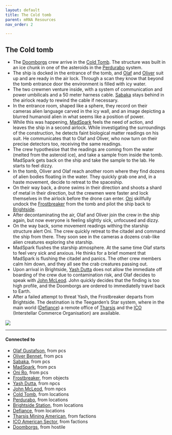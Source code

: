 ```yaml
---
layout: default
title: The Cold tomb
parent: mRNA Resources
nav_order: 2

---
```

## The Cold tomb

- The [Doomborgs](../Doomborgs.md) crew arrive in the [Cold Tomb](../locations/ColdTomb.md). The structure was built in an ice chunk in one of the asteroids in the [Perdurabo](../locations/Perdurabo.md) system.
- The ship is docked in the entrance of the tomb, and [Olaf](../pcs/Olaf.md) and [Oliver](../pcs/Oliver.md) suit up and are ready in the air lock. Through a scan they know that beyond the tomb entrance door the environment is filled with icy water.
- The two crewmen venture inside, with a system of communication and power umbilicals and a 50 meter harness cable. [Sabaka](../pcs/Sabaka.md) stays behind in the airlock ready to rewind the cable if necessary.
- In the entrance room, shaped like a sphere, they record on their cameras alien language carved in the icy wall, and an image depicting a blurred humanoid alien in what seems like a position of power.
- While this was happening, [MadSpark](../pcs/MadSpark.md) feels the need of action, and leaves the ship in a second airlock. While investigating the surroundings of the construction, he detects faint biological matter readings on his suit. He communicates that to Olaf and Oliver, who now turn on their precise detectors too, receiving the same readings.
- The crew hypothesise that the readings are coming from the water (melted from the asteroid ice), and take a sample from inside the tomb. MadSpark gets back on the ship and take the sample to the lab. He starts to feel dizzy.
- In the tomb, Oliver and Olaf reach another room where they find dozens of alien bodies floating in the water. They quickly grab one and, in a haste movement, decide to retreat to the spaceship.
- On their way back, a drone swims in their direction and shoots a shard of metal in their direction, but the crewmen were faster and lock themselves in the airlock before the drone can enter. [Oni](../pcs/Oni.md) skillfully undock the [Frostbreaker](../objects/Frostbreaker.md) from the tomb and pilot the ship back to [Brightside](../locations/BrightsideStation.md).
- After decontaminating the air, Olaf and Oliver join the crew in the ship again, but now everyone is feeling slightly sick, unfocused and dizzy.
- On the way back, some movement readings withing the starship structure alert Oni. The crew quickly retreat to the citadel and command the ship from there. They soon see in the cameras a dozens crab-like alien creatures exploring she starship. 
- MadSpark flushes the starship atmosphere. At the same time Olaf starts to feel very sick and anxious. He thinks for a brief moment that MadSpark is flushing the citadel and panics. The other crew members calm him down, and they all see the crab creatures passing out.
- Upon arrival in Brightside, [Yash Dutta](../npcs/YashDutta.md) does not allow the immediate off boarding of the crew due to contamination risk, and Olaf decides to speak with [John McLeod](../npcs/JohnMcLeod.md). John quickly decides that the finding is too high profile, and the Doomborgs are ordered to immediatelly travel back to Earth.
- After a failed attempt to threat Yash, the Frostbreaker departs from Brightside. The destination is the Teegarden’s Star system, where in the main world ([Defiance](../locations/Defiance.md)) a remote office of [Tharsis](../factions/tharsisMining.md) and the [ICO](../factions/ico.md) (Interstellar Commerce Organisation) are available.

![](https://i.imgur.com/agivvC9.png)


---
#### Connected to

<!-- QueryToSerialize: LIST without ID "["+ title + "](https://terra-campaigns.github.io/"+ regexreplace(file.path, ".md", "") + ")" + ", from " + regexreplace(file.folder, "hostile/", "") FROM ([[]]) OR outgoing([[]]) SORT file.folder DESC -->
<!-- SerializedQuery: LIST without ID "["+ title + "](https://terra-campaigns.github.io/"+ regexreplace(file.path, ".md", "") + ")" + ", from " + regexreplace(file.folder, "hostile/", "") FROM ([[]]) OR outgoing([[]]) SORT file.folder DESC -->
- [Olaf Gustafson](https://terra-campaigns.github.io/hostile/pcs/Olaf), from pcs
- [Oliver Bennet](https://terra-campaigns.github.io/hostile/pcs/Oliver), from pcs
- [Sabaka](https://terra-campaigns.github.io/hostile/pcs/Sabaka), from pcs
- [MadSpark](https://terra-campaigns.github.io/hostile/pcs/MadSpark), from pcs
- [Oni Ro](https://terra-campaigns.github.io/hostile/pcs/Oni), from pcs
- [Frostbreaker](https://terra-campaigns.github.io/hostile/objects/Frostbreaker), from objects
- [Yash Dutta](https://terra-campaigns.github.io/hostile/npcs/YashDutta), from npcs
- [John McLeod](https://terra-campaigns.github.io/hostile/npcs/JohnMcLeod), from npcs
- [Cold Tomb](https://terra-campaigns.github.io/hostile/locations/ColdTomb), from locations
- [Perdurabo](https://terra-campaigns.github.io/hostile/locations/Perdurabo), from locations
- [Brightside Station](https://terra-campaigns.github.io/hostile/locations/BrightsideStation), from locations
- [Defiance](https://terra-campaigns.github.io/hostile/locations/Defiance), from locations
- [Tharsis Mining American](https://terra-campaigns.github.io/hostile/factions/tharsisMining), from factions
- [ICO American Sector](https://terra-campaigns.github.io/hostile/factions/ico), from factions
- [Doomborgs](https://terra-campaigns.github.io/hostile/Doomborgs), from hostile
<!-- SerializedQuery END -->
